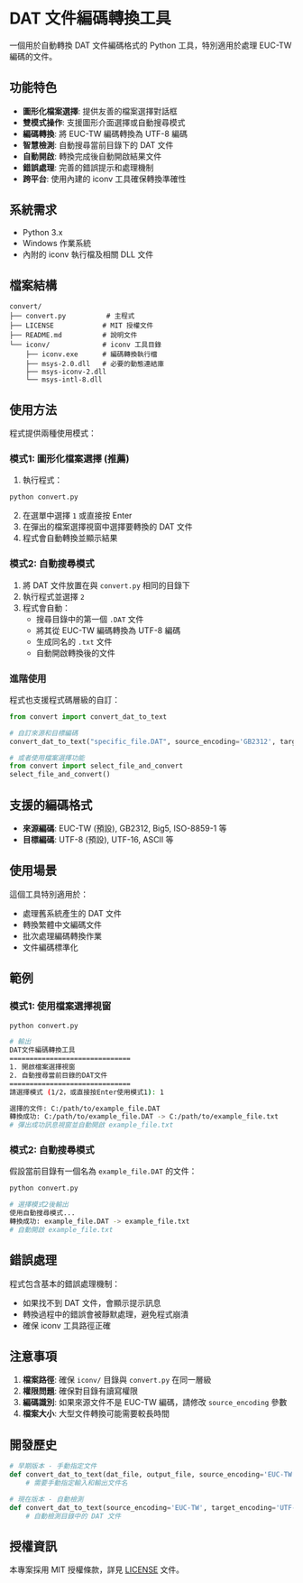 # DAT 文件編碼轉換工具

一個用於自動轉換 DAT 文件編碼格式的 Python 工具，特別適用於處理 EUC-TW 編碼的文件。

## 功能特色

- **圖形化檔案選擇**: 提供友善的檔案選擇對話框
- **雙模式操作**: 支援圖形介面選擇或自動搜尋模式
- **編碼轉換**: 將 EUC-TW 編碼轉換為 UTF-8 編碼
- **智慧檢測**: 自動搜尋當前目錄下的 DAT 文件
- **自動開啟**: 轉換完成後自動開啟結果文件
- **錯誤處理**: 完善的錯誤提示和處理機制
- **跨平台**: 使用內建的 iconv 工具確保轉換準確性

## 系統需求

- Python 3.x
- Windows 作業系統
- 內附的 iconv 執行檔及相關 DLL 文件

## 檔案結構

```
convert/
├── convert.py          # 主程式
├── LICENSE            # MIT 授權文件
├── README.md          # 說明文件
└── iconv/             # iconv 工具目錄
    ├── iconv.exe      # 編碼轉換執行檔
    ├── msys-2.0.dll   # 必要的動態連結庫
    ├── msys-iconv-2.dll
    └── msys-intl-8.dll
```

## 使用方法

程式提供兩種使用模式：

### 模式1: 圖形化檔案選擇 (推薦)

1. 執行程式：
```bash
python convert.py
```

2. 在選單中選擇 `1` 或直接按 Enter
3. 在彈出的檔案選擇視窗中選擇要轉換的 DAT 文件
4. 程式會自動轉換並顯示結果

### 模式2: 自動搜尋模式

1. 將 DAT 文件放置在與 `convert.py` 相同的目錄下
2. 執行程式並選擇 `2`
3. 程式會自動：
   - 搜尋目錄中的第一個 `.DAT` 文件
   - 將其從 EUC-TW 編碼轉換為 UTF-8 編碼
   - 生成同名的 `.txt` 文件
   - 自動開啟轉換後的文件

### 進階使用

程式也支援程式碼層級的自訂：

```python
from convert import convert_dat_to_text

# 自訂來源和目標編碼
convert_dat_to_text("specific_file.DAT", source_encoding='GB2312', target_encoding='UTF-8')

# 或者使用檔案選擇功能
from convert import select_file_and_convert
select_file_and_convert()
```

## 支援的編碼格式

- **來源編碼**: EUC-TW (預設), GB2312, Big5, ISO-8859-1 等
- **目標編碼**: UTF-8 (預設), UTF-16, ASCII 等

## 使用場景

這個工具特別適用於：

- 處理舊系統產生的 DAT 文件
- 轉換繁體中文編碼文件
- 批次處理編碼轉換作業
- 文件編碼標準化

## 範例

### 模式1: 使用檔案選擇視窗

```bash
python convert.py

# 輸出
DAT文件編碼轉換工具
==============================
1. 開啟檔案選擇視窗
2. 自動搜尋當前目錄的DAT文件
==============================
請選擇模式 (1/2，或直接按Enter使用模式1): 1

選擇的文件: C:/path/to/example_file.DAT
轉換成功: C:/path/to/example_file.DAT -> C:/path/to/example_file.txt
# 彈出成功訊息視窗並自動開啟 example_file.txt
```

### 模式2: 自動搜尋模式

假設當前目錄有一個名為 `example_file.DAT` 的文件：

```bash
python convert.py

# 選擇模式2後輸出
使用自動搜尋模式...
轉換成功: example_file.DAT -> example_file.txt
# 自動開啟 example_file.txt
```

## 錯誤處理

程式包含基本的錯誤處理機制：

- 如果找不到 DAT 文件，會顯示提示訊息
- 轉換過程中的錯誤會被靜默處理，避免程式崩潰
- 確保 iconv 工具路徑正確

## 注意事項

1. **檔案路徑**: 確保 `iconv/` 目錄與 `convert.py` 在同一層級
2. **權限問題**: 確保對目錄有讀寫權限
3. **編碼識別**: 如果來源文件不是 EUC-TW 編碼，請修改 `source_encoding` 參數
4. **檔案大小**: 大型文件轉換可能需要較長時間

## 開發歷史

```python
# 早期版本 - 手動指定文件
def convert_dat_to_text(dat_file, output_file, source_encoding='EUC-TW', target_encoding='UTF-8'):
    # 需要手動指定輸入和輸出文件名

# 現在版本 - 自動檢測
def convert_dat_to_text(source_encoding='EUC-TW', target_encoding='UTF-8'):
    # 自動檢測目錄中的 DAT 文件
```

## 授權資訊

本專案採用 MIT 授權條款，詳見 [LICENSE](LICENSE) 文件。


